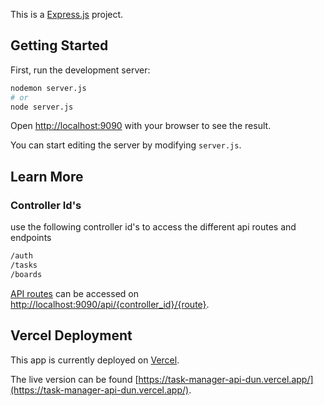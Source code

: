 This is a [Express.js](https://expressjs.com/) project.

## Getting Started

First, run the development server:

```bash
nodemon server.js
# or
node server.js

```

Open [http://localhost:9090](http://localhost:9090) with your browser to see the result.

You can start editing the server by modifying `server.js`.

## Learn More

### Controller Id's

use the following controller id's to access the different api routes and endpoints

```bash
/auth
/tasks
/boards
```

[API routes](https://expressjs.com/en/4x/api.html) can be accessed on [http://localhost:9090/api/{controller_id}/{route}](http://localhost:9090/api).

## Vercel Deployment

This app is currently deployed on [Vercel](https://vercel.com/).

The live version can be found [https://task-manager-api-dun.vercel.app/](https://task-manager-api-dun.vercel.app/).

